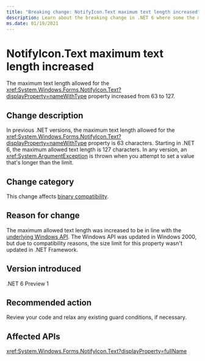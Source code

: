 ```yaml
---
title: "Breaking change: NotifyIcon.Text maximum text length increased"
description: Learn about the breaking change in .NET 6 where some the maximum text length for the NotifyIcon.Text property increased.
ms.date: 01/19/2021
---
```

# NotifyIcon.Text maximum text length increased

The maximum text length allowed for the <xref:System.Windows.Forms.NotifyIcon.Text?displayProperty=nameWithType> property increased from 63 to 127.

## Change description

In previous .NET versions, the maximum text length allowed for the <xref:System.Windows.Forms.NotifyIcon.Text?displayProperty=nameWithType> property is 63 characters. Starting in .NET 6, the maximum allowed text length is 127 characters. In any version, an <xref:System.ArgumentException> is thrown when you attempt to set a value that's longer than the limit.

## Change category

This change affects [binary compatibility](../../categories.md#binary-compatibility).

## Reason for change

The maximum allowed text length was increased to be in line with the [underlying Windows API](/windows/win32/api/shellapi/ns-shellapi-notifyicondataw#nif_showtip-0x00000080). The Windows API was updated in Windows 2000, but due to compatibility reasons, the size limit for this property wasn't updated in .NET Framework.

## Version introduced

.NET 6 Preview 1

## Recommended action

Review your code and relax any existing guard conditions, if necessary.

## Affected APIs

<xref:System.Windows.Forms.NotifyIcon.Text?displayProperty=fullName>

<!--

### Affected APIs

- `P:System.Windows.Forms.NotifyIcon.Text`

### Category

Windows Forms

-->
